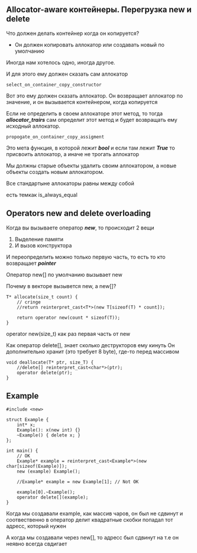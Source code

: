 ## Allocator-aware контейнеры. Перегрузка new и delete

Что должен делать контейнер когда он копируется?
- Он должен копировать аллокатор или создавать новый по умолчанию

Иногда нам хотелось одно, иногда другое.

И для этого ему должен сказать сам аллокатор

``` select_on_container_copy_constructor ```

Вот это ему должен сказать аллокатор. Он возвращает аллокатор
по значение, и он вызывается контейнером, когда копируется

Если не определить в своем аллокаторе этот метод, то тогда
***allocator_trairs*** сам определит этот метод и будет
возвращать ему исходный аллокатор.

``` propogate_on_container_copy_assigment ```

Это мета функция, в которой лежит ***bool*** и если там
лежит ***True*** то присвоить аллокатор, а иначе
не трогать аллокатор

Мы должны старые объекты удалить своим аллокатором, а новые 
объекты создать новым аллокатором.

Все стандартыне аллокаторы равны между собой

есть темкак is_always_equal

## Operators new and delete overloading

Когда вы вызываете оператор ***new***, то происходит 2 вещи
1) Выделение памяти
2) И вызов конструктора

И переопределить можно только первую часть, то есть то
кто возвращает ***pointer***

Оператор new[] по умолчанию вызывает new

Почему в векторе вызывется new, а new[]?

```
T* allocate(size_t count) {
    // cringe 
    //return reinterpret_cast<T*>(new T[sizeof(T) * count]);

    return operator new(count * sizeof(T));
}
```

operator new(size_t) как раз первая часть от new

Как оператор delete[], знает сколько деструкторов ему кинуть
Он дополнительно хранит (это требует 8 byte), где-то перед массивом


```
void deallocate(T* ptr, size_T) {
    //delete[] reinterpret_cast<char*>(ptr);
    operator delete(ptr);
}
```

## Example 

```
#include <new>

struct Example {
    int* x;
    Example(): x(new int) {}
    ~Example() { delete x; }
};

int main() {
    // OK
    Example* example = reinterpret_cast<Example*>(new char[sizeof(Example)]);
    new (example) Example();

    //Example* example = new Example[1]; // Not OK

    example[0].~Example();
    operator delete[](example);
}
```

Когда мы создавали example, как массив чаров, он был не сдвинут
и соотвественно в оператор делит квадратные скобки попадал
тот адресс, который нужен

А когда мы создавали через new[], то адресс был сдвинут на
т.е он неявно всегда свдигает 
